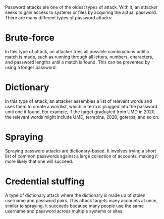 Password attacks are one of the oldest types of attack. With it, an attacker seeks to gain access to systems or files by acquiring the actual password. There are many different types of password attacks:

# Brute-force
In this type of attack, an attacker tries all possible combinations until a match is made, such as running through all letters, numbers, characters, and password lengths until a match is found. This can be prevented by using a longer password.

# Dictionary
In this type of attack, an attacker assembles a list of relevant words and uses them to create a wordlist, which in term is plugged into the password until one it found. For example, if the target graduated from UMD in 2020, the relevant words might include UMD, terrapins, 2020, goterps, and so on.

# Spraying
Spraying password attacks are dictionary-based. It involves trying a short list of common passwords against a large collection of accounts, making it more likely that one will succeed.

# Credential stuffing
A type of dictionary attack where the dictionary is made up of stolen username and password pairs. This attack targets many accounts at once, similar to spraying. It succeeds because many people use the same username and password across multiple systems or sites.